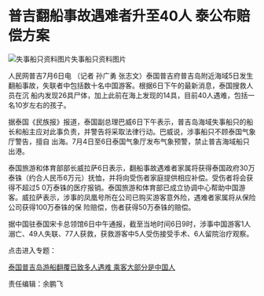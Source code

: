 # 普吉翻船事故遇难者升至40人 泰公布赔偿方案

![失事船只资料图片](http://n.sinaimg.cn/news/crawl/538/w320h218/20180706/TBDG-hexfcvk7692782.jpg)失事船只资料图片

人民网普吉7月6日电 （记者 孙广勇 张志文）泰国普吉府普吉岛附近海域5日发生翻船事故，失联者中包括数十名中国游客。根据6日下午的最新消息，泰国搜救人员在沉
船内发现26具尸体，加上此前在海上发现的14具，目前40人遇难，包括一名10岁左右的孩子。

据泰国《民族报》报道，泰国副总理巴威6日下午表示，普吉岛海域失事船只的船长和船主应对此事负责，并警告将采取法律行动。巴威说，涉事船只不顾泰国气象厅警告，擅自
出海。7月4日至6日泰国气象厅发布气象预警，禁止普吉海域船只出港。

泰国旅游和体育部部长威拉萨6日表示，翻船事故遇难者家属将获得泰国政府30万泰铢（约合人民币6万元）抚恤，并将向受伤者家庭提供相应补偿。受伤者将会获得不超过5
0万泰铢的医疗报销。泰国旅游和体育部已成立协调中心帮助中国游客。威拉萨表示，涉事的凤凰号所在公司已购买游客意外险，遇难者家属将从保险公司获得100万泰铢的保
险赔偿，伤者获得50万泰铢的赔偿。

据中国驻泰国宋卡总领馆6日中午通报，截至当地时间6日9时，涉事中国游客1人溺亡、49人失联、77人获救，获救游客中5人受伤接受手术、6人留院治疗观察。

点击进入专题：

[泰国普吉岛游船翻覆已致多人遇难 乘客大部分是中国人](http://news.sina.cn/zt_d/youchuan0705)

责任编辑：余鹏飞

